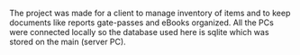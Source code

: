 The project was made for a client to manage inventory of items and to keep documents like reports gate-passes and eBooks organized. All the PCs were connected locally so the database used here is sqlite which was stored on the main (server PC).
